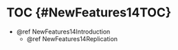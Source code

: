 TOC {#NewFeatures14TOC}
=======================

- @ref NewFeatures14Introduction
  - @ref NewFeatures14Replication

